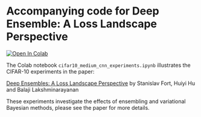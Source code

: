 # Accompanying code for Deep Ensemble: A Loss Landscape Perspective

[![Open In Colab](https://colab.research.google.com/assets/colab-badge.svg)](https://colab.research.google.com/github/deepmind/deepmind_research/blob/master/ensemble_loss_landscape/cifar10_medium_cnn_experiments.ipynb)

The Colab notebook `cifar10_medium_cnn_experiments.ipynb` illustrates the CIFAR-10
experiments in the paper:

[Deep Ensembles: A Loss Landscape Perspective](https://arxiv.org/abs/1912.02757)
by Stanislav Fort, Huiyi Hu and Balaji Lakshminarayanan

These experiments investigate the effects of ensembling and variational Bayesian
methods, please see the paper for more details.
